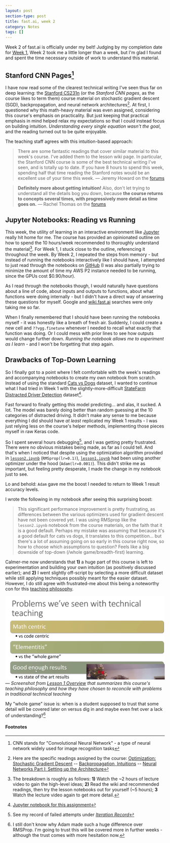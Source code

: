 ```yaml
---
layout: post
section-type: post
title: fast.ai, week 2
category: Notes
tags: []
---
```


Week 2 of fast.ai is officially under my belt! Judging by my completion date for [Week 1](/portfolio-building/2017/07/26/first-kaggle), Week 2 took me a little longer than a week, but I'm glad I found and spent the time necessary outside of work to understand this material.

## Stanford CNN Pages[^cnn]

I have now read some of the clearest technical writing I've seen thus far on deep learning: the [Stanford CS231n](http://cs231n.github.io/ "Convolutional Neural Networks for Visual Recognition") (or the _Stanford CNN pages_, as the course likes to term them) course material on stochastic gradient descent (SGD), backpropagation, and neural network architectures[^stanford-cnn]. At first, I questioned why this math-heavy material was even assigned, considering this course's emphasis on practicality. But just keeping that practical emphasis in mind helped relax my expectations so that I could instead focus on building intuition. _Understanding every single equation wasn't the goal_, and the reading turned out to be quite enjoyable.

The teaching staff agrees with this intuition-based approach:

> There are some fantastic readings that cover similar material to this week's course. I've added them to the lesson wiki page. In particular, the Stanford CNN course is some of the best technical writing I've seen, and is totally up to date. If you have 8 hours to spend this week, spending half that time reading the Stanford notes would be an excellent use of your time this week.
> &mdash; Jeremy Howard on the [forums](http://forums.fast.ai/t/lesson-2-discussion/161/2)

> **Definitely more about getting intuition!** Also, don't let trying to understand all the details bog you down, because **the course returns to concepts several times, with progressively more detail as time goes on.**
> &mdash; Rachel Thomas on the [forums](http://forums.fast.ai/t/is-it-fine-if-i-do-not-understand-the-maths-completely-in-lesson-2-readings/3323/4)

## Jupyter Notebooks: Reading vs Running

This week, the utility of learning in an interactive environment like [Jupyter](http://jupyter.org/about.html) really hit home for me. The course has provided an opinionated outline on how to spend the 10 hours/week recommended to thoroughly understand the material[^10-hours]. For Week 1, I stuck close to the outline, referencing it throughout the week. By Week 2, I repeated the steps from memory - but instead of running the notebooks interactively like I should have, I attempted to just read through the notebooks on [GitHub](https://github.com/fastai/courses/tree/master/deeplearning1/nbs) (I was also partially trying to minimize the amount of time my AWS P2 instance needed to be running, since the GPUs cost $0.90/hour).

As I read through the notebooks though, I would naturally have questions about a line of code, about inputs and outputs to functions, about what functions were doing internally - but I didn't have a direct way of answering these questions for myself. Google and [wiki.fast.ai](http://wiki.fast.ai/) searches were only taking me so far.

When I finally remembered that I should have been running the notebooks myself - it was honestly like a breath of fresh air. Suddenly, I could create a new cell and `??vgg.finetune` whenever I needed to recall what exactly that function was doing. Or I could mess with prior lines to see how outputs would change further down. _Running the notebook allows me to experiment as I learn_ - and I won't be forgetting that step again.

## Drawbacks of Top-Down Learning

So I finally got to a point where I felt comfortable with the week's readings and accompanying notebooks to create my own notebook from scratch. Instead of using the standard [Cats vs Dogs](https://www.kaggle.com/c/dogs-vs-cats-redux-kernels-edition) dataset, I wanted to continue what I had tried in Week 1 with the slightly-more-difficult [StateFarm Distracted Driver Detection](https://www.kaggle.com/c/state-farm-distracted-driver-detection) dataset[^my-notebook].

Fast forward to finally getting this model predicting... and alas, it sucked. A lot. The model was barely doing better than random guessing at the 10 categories of distracted driving. It didn't make any sense to me because everything I did should have _at least_ replicated my Week 1 results - I was just relying less on the course's helper methods, implementing those pieces myself in raw Keras code.

So I spent several hours debugging[^iteration-record], and I was getting pretty frustrated. There were no obvious mistakes being made, as far as I could tell. And that's when I noticed that despite using the optimization algorithm provided in [`lesson2.ipynb`](https://github.com/fastai/courses/blob/master/deeplearning1/nbs/lesson2.ipynb) (`RMSprop(lr=0.1)`), [`lesson1.ipynb`](https://github.com/fastai/courses/blob/master/deeplearning1/nbs/lesson1.ipynb) had been using another optimizer under the hood (`Adam(lr=0.001)`). This didn't strike me as important, but feeling pretty desperate, I made the change in my notebook just to see.

Lo and behold: `Adam` gave me the boost I needed to return to Week 1 result accuracy levels.

I wrote the following in my notebook after seeing this surprising boost:
> This significant performance improvement is pretty frustrating, as differences between the various optimizers used for gradient descent have not been covered yet. I was using RMSprop like the `lesson2.ipynb` notebook from the course materials, on the faith that it is a good default. Perhaps my mistake was assuming that because it's a good default for cats vs dogs, it translates to this competition... but there's a lot of assuming going on so early in this course right now, so how to choose which assumptions to question? Feels like a big downside of top-down (/whole game/breadth-first) learning.

Calmer-me now understands that **1)** a huge part of this course is left to experimentation and building your own intuition (as positively discussed earlier); and **2)** I went slightly off-script by selecting a more difficult dataset while still applying techniques possibly meant for the easier dataset. However, I do still agree with frustrated-me about this being a noteworthy con for this [teaching philosophy](http://www.fast.ai/2016/10/08/teaching-philosophy/).

!["Problems we've seen with technical teaching" screenshot](/img/posts/teaching-philosophy.png)
&mdash; _Screenshot from [Lesson 1 Overview](https://youtu.be/kzt3-FHdAeM?t=6m30s) that summarizes this course's teaching philosophy and how they have chosen to reconcile with problems in traditional technical teaching_

My "whole game" issue is: when is a student supposed to trust that some detail will be covered later on versus dig in and maybe even fret over a lack of understanding?[^adam]

#### Footnotes

[^cnn]: CNN stands for "Convolutional Neural Network" - a type of neural network widely used for image recognition tasks
[^stanford-cnn]: Here are the specific readings assigned by the course: [Optimization: Stochastic Gradient Descent](http://cs231n.github.io/optimization-1/) -- [Backpropagation, Intuitions](http://cs231n.github.io/optimization-2/) -- [Neural Networks Part I: Setting up the Architecture](http://cs231n.github.io/neural-networks-1/)
[^10-hours]: The breakdown is roughly as follows: **1)** Watch the ~2 hours of lecture video to gain the high-level ideas; **2)** Read the wiki and recommended readings, then try the lesson notebooks out for yourself (~5 hours); **3** Watch the lecture video again to get more detail.
[^my-notebook]: [Jupyter notebook for this assignment](https://github.com/iconix/fast.ai/blob/master/nbs/lesson2-hmwk.ipynb)
[^iteration-record]: See my record of failed attempts under _[Iteration Record](https://render.githubusercontent.com/view/ipynb?commit=9aa7636fcdec44c810083ab1b3a24b10344a11d6&enc_url=68747470733a2f2f7261772e67697468756275736572636f6e74656e742e636f6d2f69636f6e69782f666173742e61692f396161373633366663646563343463383130303833616231623361323462313033343461313164362f6e62732f6c6573736f6e322d686d776b2e6970796e62&nwo=iconix%2Ffast.ai&path=nbs%2Flesson2-hmwk.ipynb&repository_id=98382768&repository_type=Repository#Iteration-Record)_
[^adam]: I still don't know why Adam made such a huge difference over RMSProp. I'm going to trust this will be covered more in further weeks - although the trust comes with more hesitation now.
